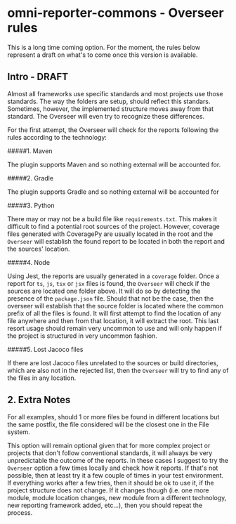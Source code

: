 # omni-reporter-commons - Overseer rules

This is a long time coming option. For the moment, the rules below represent a draft on what's to come once this version is available.

## Intro - DRAFT
 
Almost all frameworks use specific standards and most projects use those standards. The way the folders are setup, should reflect this standars. Sometimes, however, the implemented structure moves away from that standard. The Overseer will even try to recognize these differences.

For the first attempt, the Overseer will check for the reports following the rules according to the technology:

#####1. Maven

The plugin supports Maven and so nothing external will be accounted for.

#####2. Gradle

The plugin supports Gradle and so nothing external will be accounted for

#####3. Python

There may or may not be a build file like `requirements.txt`. This makes it difficult to find a potential root sources of the project.
However, coverage files generated with CoveragePy are usually located in the root and the `Overseer` will establish the found report to be located in both the report and the sources' location.

#####4. Node

Using Jest, the reports are usually generated in a `coverage` folder. Once a report for `ts`, `js`, `tsx` or `jsx` files is found, the `Overseer` will check if the sources are located one folder above. It will do so by detecting the presence of the `package.json` file. 
Should that not be the case, then the overseer will establish that the source folder is located where the common prefix of all the files is found. It will first attempt to find the location of any file anywhere and then from that location, it will extract the root.
This last resort usage should remain very uncommon to use and will only happen if the project is structured in very uncommon fashion.

#####5. Lost Jacoco files

If there are lost Jacoco files unrelated to the sources or build directories, which are also not in the rejected list, then the `Overseer` will try to find any of the files in any location.

## 2. Extra Notes
For all examples, should 1 or more files be found in different locations but the same postfix, the file considered will be the closest one in the File system.

This option will remain optional given that for more complex project or projects that don't follow conventional standards, it will always be very unpredictable the outcome of the reports. In these cases I suggest to try the `Overseer` option a few times locally and check how it reports.
If that's not possible, then at least try it a few couple of times in your test environment. If everything works after a few tries, then it should be ok to use it, if the project structure does not change. If it changes though (i.e. one more module, module location changes, new module from a different technology, new reporting framework added, etc...), then you should repeat the process.

